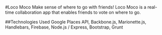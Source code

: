 #Loco Moco
Make sense of where to go with friends! Loco Moco is a real-time collaboration app that enables friends to vote on where to go.

##Technologies Used
Google Places API, Backbone.js, Marionette.js, Handlebars, Firebase, Node.js / Express, Bootstrap, Grunt
